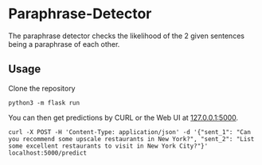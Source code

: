 # Paraphrase-Detector

The paraphrase detector checks the likelihood of the 2 given sentences being a paraphrase of each other.

## Usage

Clone the repository

```shell
python3 -m flask run
```

You can then get predictions by CURL or the Web UI at [127.0.0.1:5000](http://127.0.0.1:5000/).

```shell
curl -X POST -H 'Content-Type: application/json' -d '{"sent_1": "Can you recommend some upscale restaurants in New York?", "sent_2": "List some excellent restaurants to visit in New York City?"}' localhost:5000/predict
```